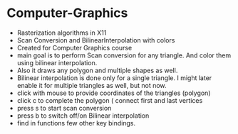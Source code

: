 # Computer-Graphics
* Rasterization algorithms in X11
* Scan Conversion and BilinearInterpolation with colors
* Created for Computer Graphics course
* main goal is to perform Scan conversion for any triangle. And color them using bilinear interpolation.
* Also it draws any polygon and multiple shapes as well. 
* Bilinear interpolation is done only for a single triangle. I might later enable it for multiple triangles as well, but not now.
* click with mouse to provide coordinates of the triangles (polygon)
* click c to complete the polygon ( connect first and last vertices
* press s to start scan conversion 
* press b to switch off/on Bilinear interpolation
* find in functions few other key bindings.
